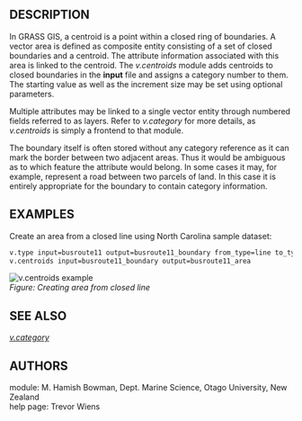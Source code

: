 ## DESCRIPTION

In GRASS GIS, a centroid is a point within a closed ring of boundaries.
A vector area is defined as composite entity consisting of a set of
closed boundaries and a centroid. The attribute information associated
with this area is linked to the centroid. The *v.centroids* module adds
centroids to closed boundaries in the **input** file and assigns a
category number to them. The starting value as well as the increment
size may be set using optional parameters.

Multiple attributes may be linked to a single vector entity through
numbered fields referred to as layers. Refer to *v.category* for more
details, as *v.centroids* is simply a frontend to that module.

The boundary itself is often stored without any category reference as it
can mark the border between two adjacent areas. Thus it would be
ambiguous as to which feature the attribute would belong. In some cases
it may, for example, represent a road between two parcels of land. In
this case it is entirely appropriate for the boundary to contain
category information.

## EXAMPLES

Create an area from a closed line using North Carolina sample dataset:

```sh
v.type input=busroute11 output=busroute11_boundary from_type=line to_type=boundary
v.centroids input=busroute11_boundary output=busroute11_area
```

![v.centroids example](v_centroids.png)  
*Figure: Creating area from closed line*

## SEE ALSO

*[v.category](v.category.md)*

## AUTHORS

module: M. Hamish Bowman, Dept. Marine Science, Otago University, New
Zealand  
help page: Trevor Wiens
